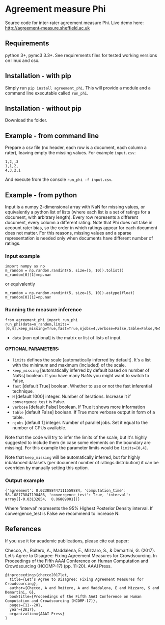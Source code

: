 # Agreement measure Phi
Source code for inter-rater agreement measure Phi. Live demo here: http://agreement-measure.sheffield.ac.uk

## Requirements
python 3+, pymc3 3.3+. See requirements files for tested working versions on linux and osx.

## Installation - with pip
Simply run ``pip install agreement_phi``.
This will provide a module and a command line executable called ``run_phi``.

## Installation - without pip
Download the folder.

## Example - from command line
Prepare a csv file (no header, each row is a document, each column a rater), leaving empty the missing values. For example ``input.csv``:
```
1,2,,3
1,1,2,
4,3,2,1
``` 
And execute from the console ``run_phi -f input.csv``.

## Example - from python
Input is a numpy 2-dimensional array with NaN for missing values, or equivalently a python list of lists (where each list is a set of ratings for a document, with arbitrary length). Every row represents a different document, every column a different rating. Note that Phi does not take in account rater bias, so the order in which ratings appear for each document does not matter. For this reasons, missing values and a sparse representation is needed only when documents have different number of ratings.

### Input example 
```
import numpy as np
m_random = np.random.randint(5, size=(5, 10)).tolist()
m_random[0][1]=np.nan
```
or equivalently
```
m_random = np.random.randint(5, size=(5, 10)).astype(float)
m_random[0][1]=np.nan
```

### Running the measure inference
```
from agreement_phi import run_phi
run_phi(data=m_random,limits=[0,4],keep_missing=True,fast=True,njobs=4,verbose=False,table=False,N=500)
```

- ``data`` [non optional] is the matrix or list of lists of input.

#### OPTIONAL PARAMETERS:

- ``limits`` defines the scale [automatically inferred by default]. It's a list with the minimum and maximum (included) of the scale.
- ``keep_missing`` [automatically inferred by default based on number of NaNs] boolean. If you have many NaNs you might want to switch to False,
- ``fast`` [default True] boolean. Whether to use or not the fast inferential technique.
- ``N`` [default 1000] integer. Number of iterations. Increase it if ``convergence_test`` is False.
- ``verbose`` [default False] boolean. If True it shows more information
- ``table`` [default False] boolean. If True more verbose output in form of a table.
- ``njobs`` [default 1] integer. Number of parallel jobs. Set it equal to the number of CPUs available.

Note that the code will try to infer the limits of the scale, but it's highly suggested to include them (in case some elements on the boundary are missing). For this example the parameter limits would be ``limits=[0,4]``.

Note that ``keep_missing`` will be automatically inferred, but for highly inbalanced datasets (per document number of ratings distribution) it can be overriden by manually setting this option.

### Output example
```
{'agreement': 0.023088447111559884, 'computation_time': 58.108173847198486, 'convergence_test': True, 'interval': array([-0.03132854,  0.06889001])}
```

Where 'interval' represents the 95% Highest Posterior Density interval.
If  convergence_test is False we recommend to increase N.

## References
If you use it for academic publications, please cite out paper:

Checco, A., Roitero, A., Maddalena, E., Mizzaro, S., & Demartini, G. (2017). Let’s Agree to Disagree: Fixing Agreement Measures for Crowdsourcing. In Proceedings of the Fifth AAAI Conference on Human Computation and Crowdsourcing (HCOMP-17) (pp. 11-20). AAAI Press.
```
@inproceedings{checco2017let,
  title={Let’s Agree to Disagree: Fixing Agreement Measures for Crowdsourcing},
  author={Checco, A and Roitero, A and Maddalena, E and Mizzaro, S and Demartini, G},
  booktitle={Proceedings of the Fifth AAAI Conference on Human Computation and Crowdsourcing (HCOMP-17)},
  pages={11--20},
  year={2017},
  organization={AAAI Press}
}
```
